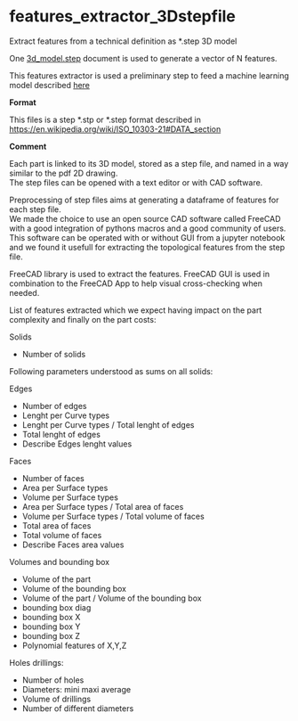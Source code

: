 # features_extractor_3Dstepfile
Extract features from a technical definition as *.step 3D model  

One [3d_model.step](./samples/sample1.step) document is used to generate a vector of N features.  

This features extractor is used a preliminary step to feed a machine learning model described [here](https://github.com/BruSunshine/predict_manufacturing_costs/blob/main/README.md)  

**Format**  

This files is a step \*.stp or \*.step format described in https://en.wikipedia.org/wiki/ISO_10303-21#DATA_section    

**Comment**  

Each part is linked to its 3D model, stored as a step file, and named in a way similar to the pdf 2D drawing.   
The step files can be opened with a text editor or with CAD software.  

Preprocessing of step files aims at generating a dataframe of features for each step file.  
We made the choice to use an open source CAD software called FreeCAD with a good integration of pythons macros and a good community of users.  
This software can be operated with or without GUI from a jupyter notebook and we found it usefull for extracting the topological features from the step file.  

FreeCAD library is used to extract the features. FreeCAD GUI is used in combination to the FreeCAD App to help visual cross-checking when needed.  

List of features extracted which we expect having impact on the part complexity and finally on the part costs:  

Solids
 - Number of solids

Following parameters understood as sums on all solids:  

Edges  
 - Number of edges  
 - Lenght per Curve types
 - Lenght per Curve types / Total lenght of edges
 - Total lenght of edges
 - Describe Edges lenght values

Faces  
 - Number of faces
 - Area per Surface types
 - Volume per Surface types
 - Area per Surface types / Total area of faces
 - Volume per Surface types / Total volume of faces
 - Total area of faces
 - Total volume of faces
 - Describe Faces area values

Volumes and bounding box  
 - Volume of the part
 - Volume of the bounding box
 - Volume of the part / Volume of the bounding box
 - bounding box diag
 - bounding box X
 - bounding box Y
 - bounding box Z
 - Polynomial features of X,Y,Z

Holes drillings:  
 - Number of holes
 - Diameters: mini maxi average
 - Volume of drillings
 - Number of different diameters

